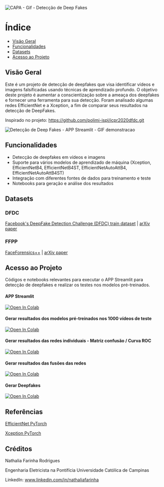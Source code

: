
![CAPA - Gif - Detecção de Deep Fakes](https://github.com/NathFarinha/TCC_DeepFake_Detection_v1/assets/89995351/1d8e7ed7-ed14-4cec-ba0c-3392e3cead90)

# Índice 

* [Visão Geral](#visao-geral)
* [Funcionalidades](#funcionalidades)
* [Datasets](#datasets)
* [Acesso ao Projeto](#acesso-ao-projeto)

## Visão Geral

Este é um projeto de detecção de deepfakes que visa identificar vídeos e imagens falsificadas usando técnicas de aprendizado profundo. O objetivo deste projeto é aumentar a conscientização sobre a ameaça dos deepfakes e fornecer uma ferramenta para sua detecção.
Foram analisado algumas redes EfficientNet e a Xception, a fim de comparar seus resultados na detecção de DeepFakes.

Inspirado no projeto: https://github.com/polimi-ispl/icpr2020dfdc.git

![Detecção de Deep Fakes - APP Streamlit - GIF demonstracao](https://github.com/NathFarinha/TCC_DeepFake_Detection_v1/assets/89995351/d35e95eb-dad7-442f-b9c9-3e70b8b2dc93)

## Funcionalidades

- Detecção de deepfakes em vídeos e imagens
- Suporte para vários modelos de aprendizado de máquina (Xception, EfficientNetB4, EfficientNetB4ST, EfficientNetAutoAttB4, EfficientNetAutoAttB4ST)
- Integração com diferentes fontes de dados para treinamento e teste
- Notebooks para geração e análise dos resultados

## Datasets

### DFDC
[Facebook's DeepFake Detection Challenge (DFDC) train dataset](https://www.kaggle.com/c/deepfake-detection-challenge/data) | [arXiv paper](https://arxiv.org/abs/2006.07397)

### FFPP
[FaceForensics++](https://github.com/ondyari/FaceForensics/blob/master/dataset/README.md) | [arXiv paper](https://arxiv.org/abs/1901.08971)

## Acesso ao Projeto
Códigos e notebooks relevantes para executar o APP Streamlit para detecção de deepfakes e realizar os testes nos modelos pré-treinados.

#### APP Streamlit
<a target="_blank" href="https://colab.research.google.com/github/NathFarinha/TCC_DeepFake_Detection_v1/blob/56409b5ed1648be9fa21e5a6483e79ba8dab3388/Colab%20Notebooks/PREDICTIONS/Streamlit_APP.ipynb">
  <img src="https://colab.research.google.com/assets/colab-badge.svg" alt="Open In Colab"/>
</a>

#### Gerar resultados dos modelos pré-treinados nos 1000 vídeos de teste
<a target="_blank" href="https://colab.research.google.com/github/NathFarinha/TCC_DeepFake_Detection_v1/blob/c9418e0833c70102c7e056846653ef70885a2566/Colab%20Notebooks/RESULTADOS/Generate_results_DFDC.ipynb">
  <img src="https://colab.research.google.com/assets/colab-badge.svg" alt="Open In Colab"/>
</a>

#### Gerar resultados das redes individuais - Matriz confusão / Curva ROC

<a target="_blank" href="https://colab.research.google.com/github/NathFarinha/TCC_DeepFake_Detection_v1/blob/main/Colab%20Notebooks/RESULTADOS/Analyze_results.ipynb">
  <img src="https://colab.research.google.com/assets/colab-badge.svg" alt="Open In Colab"/>
</a>


#### Gerar resultados das fusões das redes
<a target="_blank" href="https://colab.research.google.com/github/NathFarinha/TCC_DeepFake_Detection_v1/blob/2e9ec9cb20d6e3caeb7105abb80ce61ea01c644f/Colab%20Notebooks/RESULTADOS/Analyze_results_net_fusion_paper.ipynb">
  <img src="https://colab.research.google.com/assets/colab-badge.svg" alt="Open In Colab"/>
</a>

#### Gerar Deepfakes 
<a target="_blank" href="https://colab.research.google.com/github/NathFarinha/TCC_DeepFake_Detection_v1/blob/e69db5f1f9057c7129d7c274b486a44ca9bc3549/Colab%20Notebooks/Gerar_deepfakes.ipynb">
  <img src="https://colab.research.google.com/assets/colab-badge.svg" alt="Open In Colab"/>
</a>


## Referências
[EfficientNet PyTorch](https://github.com/lukemelas/EfficientNet-PyTorch)


[Xception PyTorch](https://github.com/tstandley/Xception-PyTorch)

## Créditos
Nathalia Farinha Rodrigues

Engenharia Eletricista na Pontifícia Universidade Católica de Campinas


LinkedIn: www.linkedin.com/in/nathaliafarinha




